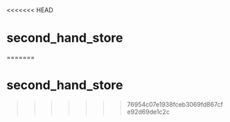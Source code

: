<<<<<<< HEAD
# second_hand_store
=======
# second_hand_store
>>>>>>> 76954c07e1938fceb3069fd867cfe92d69de1c2c
